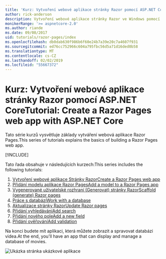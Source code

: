 ```yaml
---
title: 'Kurz: Vytvoření webové aplikace stránky Razor pomocí ASP.NET Core'
author: rick-anderson
description: Vytvoření webové aplikace stránky Razor ve Windows pomocí sady Visual Studio, ASP.NET Core a EF Core.
monikerRange: '>= aspnetcore-2.0'
ms.author: riande
ms.date: 09/08/2017
uid: tutorials/razor-pages/index
ms.openlocfilehash: db0dab630f986b6f60e24b7a39e20c7a4607f931
ms.sourcegitcommit: ed76cc752966c604a795fbc56d5a71d16ded0b58
ms.translationtype: MT
ms.contentlocale: cs-CZ
ms.lasthandoff: 02/02/2019
ms.locfileid: "55667372"
---
```

# <a name="tutorial-create-a-razor-pages-web-app-with-aspnet-core"></a><span data-ttu-id="30ee6-103">Kurz: Vytvoření webové aplikace stránky Razor pomocí ASP.NET Core</span><span class="sxs-lookup"><span data-stu-id="30ee6-103">Tutorial: Create a Razor Pages web app with ASP.NET Core</span></span>

<span data-ttu-id="30ee6-104">Tato série kurzů vysvětluje základy vytváření webová aplikace Razor Pages.</span><span class="sxs-lookup"><span data-stu-id="30ee6-104">This series of tutorials explains the basics of building a Razor Pages web app.</span></span> 

[!INCLUDE[](~/includes/advancedRP.md)]

<span data-ttu-id="30ee6-105">Tato řada obsahuje v následujících kurzech:</span><span class="sxs-lookup"><span data-stu-id="30ee6-105">This series includes the following tutorials:</span></span>

1. [<span data-ttu-id="30ee6-106">Vytvoření webové aplikace Stránky Razor</span><span class="sxs-lookup"><span data-stu-id="30ee6-106">Create a Razor Pages web app</span></span>](xref:tutorials/razor-pages/razor-pages-start)
1. [<span data-ttu-id="30ee6-107">Přidání modelu aplikace Razor Pages</span><span class="sxs-lookup"><span data-stu-id="30ee6-107">Add a model to a Razor Pages app</span></span>](xref:tutorials/razor-pages/model)
1. [<span data-ttu-id="30ee6-108">Vygenerované uživatelské rozhraní (Generovat) stránky Razor</span><span class="sxs-lookup"><span data-stu-id="30ee6-108">Scaffold (generate) Razor pages</span></span>](xref:tutorials/razor-pages/page)
1. [<span data-ttu-id="30ee6-109">Práce s databází</span><span class="sxs-lookup"><span data-stu-id="30ee6-109">Work with a database</span></span>](xref:tutorials/razor-pages/sql)
1. [<span data-ttu-id="30ee6-110">Aktualizace stránky Razor</span><span class="sxs-lookup"><span data-stu-id="30ee6-110">Update Razor pages</span></span>](xref:tutorials/razor-pages/da1)
1. [<span data-ttu-id="30ee6-111">Přidání vyhledávání</span><span class="sxs-lookup"><span data-stu-id="30ee6-111">Add search</span></span>](xref:tutorials/razor-pages/search)
1. [<span data-ttu-id="30ee6-112">Přidání nového pole</span><span class="sxs-lookup"><span data-stu-id="30ee6-112">Add a new field</span></span>](xref:tutorials/razor-pages/new-field)
1. [<span data-ttu-id="30ee6-113">Přidání ověřování</span><span class="sxs-lookup"><span data-stu-id="30ee6-113">Add validation</span></span>](xref:tutorials/razor-pages/validation)

<span data-ttu-id="30ee6-114">Na konci budete mít aplikaci, která můžete zobrazit a spravovat databázi videa.</span><span class="sxs-lookup"><span data-stu-id="30ee6-114">At the end, you'll have an app that can display and manage a database of movies.</span></span>

![Ukázka stránka ukázkové aplikace](index/_static/sample-page.png)
